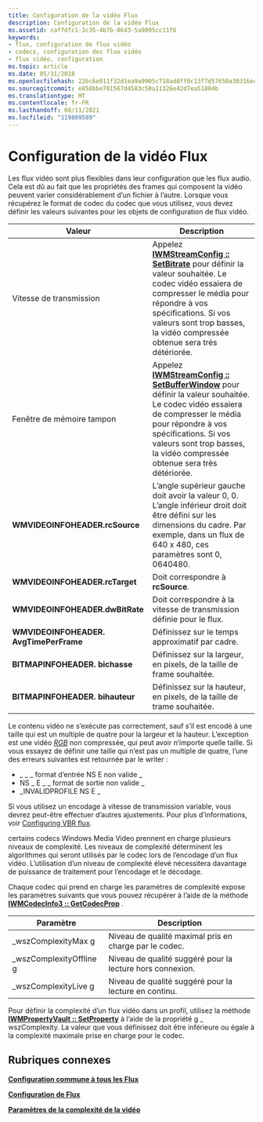 ```yaml
---
title: Configuration de la vidéo Flux
description: Configuration de la vidéo Flux
ms.assetid: caffdfc1-3c35-4b7b-8643-5a9095cc11f6
keywords:
- flux, configuration de flux vidéo
- codecs, configuration des flux vidéo
- flux vidéo, configuration
ms.topic: article
ms.date: 05/31/2018
ms.openlocfilehash: 22bc6e011f32d1ea9a9905c718ad8ff0c13f7d57650a30316ecfec6332978fdb
ms.sourcegitcommit: e858bbe701567d4583c50a11326e42d7ea51804b
ms.translationtype: MT
ms.contentlocale: fr-FR
ms.lasthandoff: 08/11/2021
ms.locfileid: "119809589"
---
```

# <a name="configuring-video-streams"></a>Configuration de la vidéo Flux

Les flux vidéo sont plus flexibles dans leur configuration que les flux audio. Cela est dû au fait que les propriétés des frames qui composent la vidéo peuvent varier considérablement d’un fichier à l’autre. Lorsque vous récupérez le format de codec du codec que vous utilisez, vous devez définir les valeurs suivantes pour les objets de configuration de flux vidéo.



| Valeur                                 | Description                                                                                                                                                                                                                                                                 |
|---------------------------------------|-----------------------------------------------------------------------------------------------------------------------------------------------------------------------------------------------------------------------------------------------------------------------------|
| Vitesse de transmission                              | Appelez [**IWMStreamConfig :: SetBitrate**](/previous-versions/windows/desktop/api/Wmsdkidl/nf-wmsdkidl-iwmstreamconfig-setbitrate) pour définir la valeur souhaitée. Le codec vidéo essaiera de compresser le média pour répondre à vos spécifications. Si vos valeurs sont trop basses, la vidéo compressée obtenue sera très détériorée.           |
| Fenêtre de mémoire tampon                         | Appelez [**IWMStreamConfig :: SetBufferWindow**](/previous-versions/windows/desktop/api/Wmsdkidl/nf-wmsdkidl-iwmstreamconfig-setbufferwindow) pour définir la valeur souhaitée. Le codec vidéo essaiera de compresser le média pour répondre à vos spécifications. Si vos valeurs sont trop basses, la vidéo compressée obtenue sera très détériorée. |
| **WMVIDEOINFOHEADER.rcSource**        | L’angle supérieur gauche doit avoir la valeur 0, 0. L’angle inférieur droit doit être défini sur les dimensions du cadre. Par exemple, dans un flux de 640 x 480, ces paramètres sont 0, 0640480.                                                                                                |
| **WMVIDEOINFOHEADER.rcTarget**        | Doit correspondre à **rcSource**.                                                                                                                                                                                                                                                    |
| **WMVIDEOINFOHEADER.dwBitRate**       | Doit correspondre à la vitesse de transmission définie pour le flux.                                                                                                                                                                                                                                 |
| **WMVIDEOINFOHEADER. AvgTimePerFrame** | Définissez sur le temps approximatif par cadre.                                                                                                                                                                                                                                      |
| **BITMAPINFOHEADER. bichasse**          | Définissez sur la largeur, en pixels, de la taille de frame souhaitée.                                                                                                                                                                                                                     |
| **BITMAPINFOHEADER. bihauteur**         | Définissez sur la hauteur, en pixels, de la taille de trame souhaitée.                                                                                                                                                                                                                    |



 

Le contenu vidéo ne s’exécute pas correctement, sauf s’il est encodé à une taille qui est un multiple de quatre pour la largeur et la hauteur. L’exception est une vidéo [*RGB*](wmformat-glossary.md) non compressée, qui peut avoir n’importe quelle taille. Si vous essayez de définir une taille qui n’est pas un multiple de quatre, l’une des erreurs suivantes est retournée par le writer :

-   \_ \_ \_ format d’entrée NS E non valide \_
-   NS \_ E \_ \_ format de sortie non valide \_
-   \_INVALIDPROFILE NS E \_

Si vous utilisez un encodage à vitesse de transmission variable, vous devrez peut-être effectuer d’autres ajustements. Pour plus d’informations, voir [Configuring VBR flux](configuring-vbr-streams.md).

certains codecs Windows Media Video prennent en charge plusieurs niveaux de complexité. Les niveaux de complexité déterminent les algorithmes qui seront utilisés par le codec lors de l’encodage d’un flux vidéo. L’utilisation d’un niveau de complexité élevé nécessitera davantage de puissance de traitement pour l’encodage et le décodage.

Chaque codec qui prend en charge les paramètres de complexité expose les paramètres suivants que vous pouvez récupérer à l’aide de la méthode [**IWMCodecInfo3 :: GetCodecProp**](/previous-versions/windows/desktop/api/Wmsdkidl/nf-wmsdkidl-iwmcodecinfo3-getcodecprop) .



| Paramètre                 | Description                                         |
|-------------------------|-----------------------------------------------------|
| \_wszComplexityMax g     | Niveau de qualité maximal pris en charge par le codec.   |
| \_wszComplexityOffline g | Niveau de qualité suggéré pour la lecture hors connexion.   |
| \_wszComplexityLive g    | Niveau de qualité suggéré pour la lecture en continu. |



 

Pour définir la complexité d’un flux vidéo dans un profil, utilisez la méthode [**IWMPropertyVault :: SetProperty**](/previous-versions/windows/desktop/api/Wmsdkidl/nf-wmsdkidl-iwmpropertyvault-setproperty) à l’aide de la propriété g \_ wszComplexity. La valeur que vous définissez doit être inférieure ou égale à la complexité maximale prise en charge pour le codec.

## <a name="related-topics"></a>Rubriques connexes

<dl> <dt>

[**Configuration commune à tous les Flux**](configuration-common-to-all-streams.md)
</dt> <dt>

[**Configuration de Flux**](configuring-streams.md)
</dt> <dt>

[**Paramètres de la complexité de la vidéo**](video-complexity-settings.md)
</dt> </dl>

 

 




